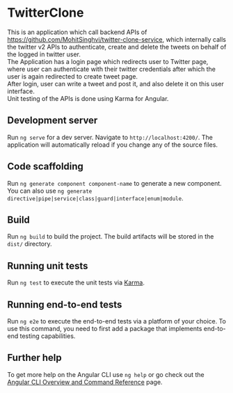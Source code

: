 # TwitterClone

This is an application which call backend APIs of https://github.com/MohitSinghvi/twitter-clone-service, which internally calls the twitter v2 APIs to authenticate, create and delete the tweets on behalf of the logged in twitter user.
<br>
The Application has a login page which redirects user to Twitter page, where user can authenticate with their twitter credentials after which the user is again redirected to create tweet page.
<br>
After login, user can write a tweet and post it, and also delete it on this user interface.
<br>
Unit testing of the APIs is done using Karma for Angular.
<br>

## Development server

Run `ng serve` for a dev server. Navigate to `http://localhost:4200/`. The application will automatically reload if you change any of the source files.

## Code scaffolding

Run `ng generate component component-name` to generate a new component. You can also use `ng generate directive|pipe|service|class|guard|interface|enum|module`.

## Build

Run `ng build` to build the project. The build artifacts will be stored in the `dist/` directory.

## Running unit tests

Run `ng test` to execute the unit tests via [Karma](https://karma-runner.github.io).

## Running end-to-end tests

Run `ng e2e` to execute the end-to-end tests via a platform of your choice. To use this command, you need to first add a package that implements end-to-end testing capabilities.

## Further help

To get more help on the Angular CLI use `ng help` or go check out the [Angular CLI Overview and Command Reference](https://angular.io/cli) page.
